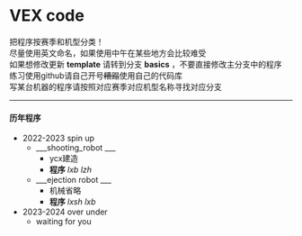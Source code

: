 # VEX code
把程序按赛季和机型分类！   
尽量使用英文命名，如果使用中午在某些地方会比较难受    
如果想修改更新 __template__ 请转到分支 __basics__ ，不要直接修改主分支中的程序    
练习使用github请自己开号~~糟蹋~~使用自己的代码库     
写某台机器的程序请按照对应赛季对应机型名称寻找对应分支    

___

#### 历年程序  
* 2022-2023 spin up
    * ___shooting_robot ___
        * ycx建造
        * __程序__ _lxb_ _lzh_    
    * ___ejection robot ___ 
        * 机械省略
        * __程序__ _lxsh_ _lxb_    
* 2023-2024 over under
    * waiting for you